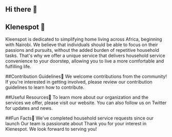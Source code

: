 ## Hi there 👋

<!--

**Here are some ideas to get you started:**

🙋‍♀️ A short introduction - what is your organization all about?
🌈 Contribution guidelines - how can the community get involved?
👩‍💻 Useful resources - where can the community find your docs? Is there anything else the community should know?
🍿 Fun facts - what does your team eat for breakfast?
🧙 Remember, you can do mighty things with the power of [Markdown](https://docs.github.com/github/writing-on-github/getting-started-with-writing-and-formatting-on-github/basic-writing-and-formatting-syntax)
-->
## Klenespot 👋
Kleenspot is dedicated to simplifying home living across Africa, beginning with Nairobi. We believe that individuals should be able to focus on their passions and pursuits, without the added burden of repetitive household tasks. That's why we offer a unique service that delivers household service convenience to your doorstep, allowing you to live a more comfortable and fulfilling life.

##Contribution Guidelines🌈
We welcome contributions from the community! If you're interested in getting involved, please review our contribution guidelines to learn how to contribute.

##Useful Resources👩‍
To learn more about our organization and the services we offer, please visit our website. You can also follow us on Twitter for updates and news.

##Fun Facts🍿
We've completed household service requests since our launch
Our team is passionate about 
Thank you for your interest in Klenespot. We look forward to serving you!
